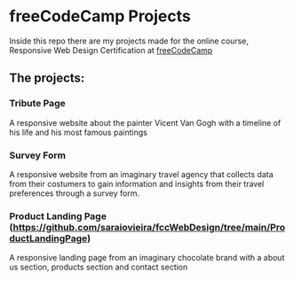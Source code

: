 # freeCodeCamp Projects

Inside this repo there are my projects made for the online course, Responsive Web Design Certification at [freeCodeCamp](https://freecodecamp.org)

## The projects:

### Tribute Page

A responsive website about the painter Vicent Van Gogh with a timeline of his life and his most famous paintings

### Survey Form

A responsive website from an imaginary travel agency that collects data from their costumers to gain information and insights from their travel preferences through a survey form.

### Product Landing Page (https://github.com/saraiovieira/fccWebDesign/tree/main/ProductLandingPage)

A responsive landing page from an imaginary chocolate brand with a about us section, products section and contact section
